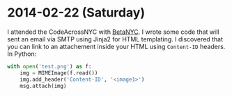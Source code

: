 2014-02-22 (Saturday)
=====================

I attended the CodeAcrossNYC with [BetaNYC](http://betanyc.us/). I wrote some
code that will sent an email via SMTP using Jinja2 for HTML templating. I
discovered that you can link to an attachement inside your HTML using `Content-ID`
headers. In Python:

```python
with open('test.png') as f:
    img = MIMEImage(f.read())
    img.add_header('Content-ID', '<image1>')
    msg.attach(img)
```
